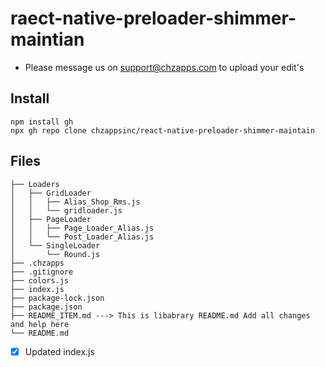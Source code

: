 # raect-native-preloader-shimmer-maintian

- Please message us on support@chzapps.com to upload your edit's

## Install

```
npm install gh
npx gh repo clone chzappsinc/react-native-preloader-shimmer-maintain

```
## Files
```
├── Loaders
│   ├── GridLoader
│   │   ├── Alias_Shop_Rms.js
│   │   └── gridloader.js
│   ├── PageLoader
│   │   ├── Page_Loader_Alias.js
│   │   └── Post_Loader_Alias.js
│   └── SingleLoader
│       └── Round.js
├── .chzapps
├── .gitignore
├── colors.js
├── index.js
├── package-lock.json
├── package.json
├── README_ITEM.md ---> This is libabrary README.md Add all changes and help here
└── README.md

```
- [x] Updated index.js
 
